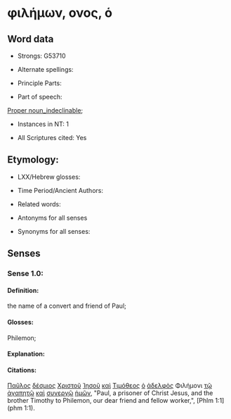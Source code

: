 # φιλήμων, ονος, ὁ 

<!-- Status: S2=NeedsFinalCheck -->
<!-- Lexica used for edits: BDAG, FFM, LN, A-S -->

## Word data

* Strongs: G53710

* Alternate spellings:

* Principle Parts: 

* Part of speech: 

[Proper noun_indeclinable](http://ugg.readthedocs.io/en/latest/proper_noun_indeclinable.html); 

* Instances in NT: 1

* All Scriptures cited: Yes

## Etymology: 

* LXX/Hebrew glosses: 

* Time Period/Ancient Authors: 

* Related words: 

* Antonyms for all senses

* Synonyms for all senses: 

## Senses 

### Sense 1.0:

#### Definition: 

the name of a convert and friend of Paul;

#### Glosses:

Philemon;

#### Explanation:

#### Citations:

[Παῦλος](../G39720/01.md) [δέσμιος](../G11980/01.md) [Χριστοῦ](../G55470/01.md) [Ἰησοῦ](../G24240/01.md) [καὶ](../G25320/01.md) [Τιμόθεος](../G50950/01.md) [ὁ](../G35880/01.md) [ἀδελφὸς](../G00800/01.md) Φιλήμονι [τῷ](../G35880/01.md) [ἀγαπητῷ](../G00270/01.md) [καὶ](../G25320/01.md) [συνεργῷ](../G49040/01.md) [ἡμῶν](../G14730/01.md), "Paul, a prisoner of Christ Jesus, and the brother Timothy to Philemon, our dear friend and fellow worker,", [Phlm 1:1](phm 1:1). 
